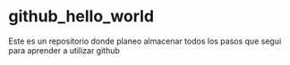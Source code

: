 # github_hello_world
Este es un repositorio donde planeo almacenar todos los pasos que segui para aprender a utilizar github
